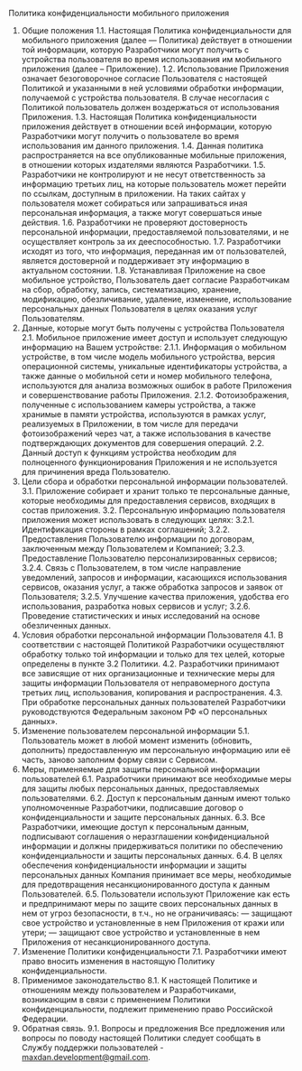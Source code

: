 Политика конфиденциальности мобильного приложения 
1. Общие положения 
1.1. Настоящая Политика конфиденциальности для мобильного приложения (далее — Политика) действует в отношении той информации, которую Разработчики могут получить с устройства пользователя во время использования им мобильного приложения (далее – Приложение). 
1.2. Использование Приложения означает безоговорочное согласие Пользователя с настоящей Политикой и указанными в ней условиями обработки информации, получаемой с устройства пользователя. В случае несогласия с Политикой пользователь должен воздержаться от использования Приложения. 
1.3. Настоящая Политика конфиденциальности приложения действует в отношении всей информации, которую Разработчики могут получить о пользователе во время использования им данного приложения. 
1.4. Данная политика распространяется на все опубликованные мобильные приложения, в отношении которых издателями являются Разработчики. 
1.5. Разработчики не контролируют и не несут ответственность за информацию третьих лиц, на которые пользователь может перейти по ссылкам, доступным в приложении. На таких сайтах у пользователя может собираться или запрашиваться иная персональная информация, а также могут совершаться иные действия. 
1.6. Разработчики не проверяют достоверность персональной информации, предоставляемой пользователями, и не осуществляет контроль за их дееспособностью. 
1.7. Разработчики исходят из того, что информация, переданная им от пользователей, является достоверной и поддерживает эту информацию в актуальном состоянии. 
1.8. Устанавливая Приложение на свое мобильное устройство, Пользователь дает согласие Разработчикам на сбор, обработку, запись, систематизацию, хранение, модификацию, обезличивание, удаление, изменение, использование персональных данных Пользователя в целях оказания услуг Пользователям. 
2. Данные, которые могут быть получены с устройства Пользователя 
2.1. Мобильное приложение имеет доступ и использует следующую информацию на Вашем устройстве: 
2.1.1. Информация о мобильном устройстве, в том числе модель мобильного устройства, версия операционной системы, уникальные идентификаторы устройства, а также данные о мобильной сети и номер мобильного телефона, используются для анализа возможных ошибок в работе Приложения и совершенствование работы Приложения. 
2.1.2. Фотоизображения, полученные с использованием камеры устройства, а также хранимые в памяти устройства, используются в рамках услуг, реализуемых в Приложении, в том числе для передачи фотоизображений через чат, а также использования в качестве подтверждающих документов для совершения операций. 
2.2. Данный доступ к функциям устройства необходим для полноценного функционирования Приложения и не используется для причинения вреда Пользователю. 
3. Цели сбора и обработки персональной информации пользователей. 
3.1. Приложение собирает и хранит только те персональные данные, которые необходимы для предоставления сервисов, входящих в состав приложения. 
3.2. Персональную информацию пользователя приложения может использовать в следующих целях: 
3.2.1. Идентификация стороны в рамках соглашений; 
3.2.2. Предоставления Пользователю информации по договорам, заключенным между Пользователем и Компанией; 
3.2.3. Предоставление Пользователю персонализированных сервисов; 
3.2.4. Связь с Пользователем, в том числе направление уведомлений, запросов и информации, касающихся использования сервисов, оказания услуг, а также обработка запросов и заявок от Пользователя; 
3.2.5. Улучшение качества приложения, удобства его использования, разработка новых сервисов и услуг; 
3.2.6. Проведение статистических и иных исследований на основе обезличенных данных. 
4. Условия обработки персональной информации Пользователя 
4.1. В соответствии с настоящей Политикой Разработчики осуществляют обработку только той информации и только для тех целей, которые определены в пункте 3.2 Политики. 
4.2. Разработчики принимают все зависящие от них организационные и технические меры для защиты информации Пользователя от неправомерного доступа третьих лиц, использования, копирования и распространения. 
4.3. При обработке персональных данных пользователей Разработчики руководствуются Федеральным законом РФ «О персональных данных». 
5. Изменение пользователем персональной информации 
5.1. Пользователь может в любой момент изменить (обновить, дополнить) предоставленную им персональную информацию или её часть, заново заполним форму связи с Сервисом. 
6. Меры, применяемые для защиты персональной информации пользователей 
6.1. Разработчики принимают все необходимые меры для защиты любых персональных данных, предоставляемых пользователями. 
6.2. Доступ к персональным данным имеют только уполномоченные Разработчики, подписавшие договор о конфиденциальности и защите персональных данных. 
6.3. Все Разработчики, имеющие доступ к персональным данным, подписывают соглашения о неразглашении конфиденциальной информации и должны придерживаться политики по обеспечению конфиденциальности и защиты персональных данных. 
6.4. В целях обеспечения конфиденциальности информации и защиты персональных данных Компания принимает все меры, необходимые для предотвращения несанкционированного доступа к данным Пользователей.
6.5. Пользователи используют Приложение как есть и предпринимают меры по защите своих персональных данных в нем от угроз безопасности, в т.ч., но не ограничиваясь: — защищают свое устройство и установленные в нем Приложения от кражи или утери; — защищают свое устройство и установленные в нем Приложения от несанкционированного доступа. 
7. Изменение Политики конфиденциальности 
7.1. Разработчики имеют право вносить изменения в настоящую Политику конфиденциальности. 
8. Применимое законодательство 
8.1. К настоящей Политике и отношениям между пользователем и Разработчиками, возникающим в связи с применением Политики конфиденциальности, подлежит применению право Российской Федерации. 
9. Обратная связь. 
9.1. Вопросы и предложения Все предложения или вопросы по поводу настоящей Политики следует сообщать в Службу поддержки пользователей - maxdan.development@gmail.com.
